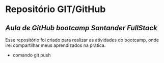 
# Repositório GIT/GitHub
## _Aula de GitHub bootcamp Santander FullStack_


Esse repositório foi criado para realizar as atividades do bootcamp,
onde irei compartilhar meus aprendizados na pratica.
* comando git push